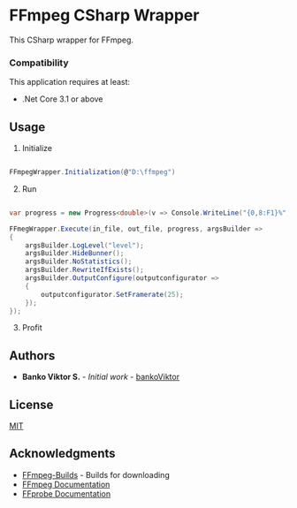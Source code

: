 # FFmpeg CSharp Wrapper

This CSharp wrapper for FFmpeg.

### Compatibility

This application requires at least:
* .Net Core 3.1 or above

## Usage

1. Initialize
	
```C#

FFmpegWrapper.Initialization(@"D:\ffmpeg")

```

2. Run
	
```C#

var progress = new Progress<double>(v => Console.WriteLine("{0,8:F1}%", v));

FFmegWrapper.Execute(in_file, out_file, progress, argsBuilder =>
{
	argsBuilder.LogLevel("level");
	argsBuilder.HideBunner();
	argsBuilder.NoStatistics();
	argsBuilder.RewriteIfExists();
	argsBuilder.OutputConfigure(outputconfigurator =>
	{
		outputconfigurator.SetFramerate(25);
	});
});

```
	
3. Profit

## Authors

* **Banko Viktor S.** - *Initial work* - [bankoViktor](https://github.com/bankoViktor)

## License

[MIT](https://choosealicense.com/licenses/mit/)

## Acknowledgments

* [FFmpeg-Builds](https://github.com/BtbN/FFmpeg-Builds) - Builds for downloading
* [FFmpeg Documentation](https://ffmpeg.org/ffmpeg.html) 
* [FFprobe Documentation](https://ffmpeg.org/ffprobe.html) 
